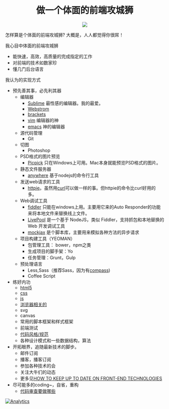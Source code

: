 <h1 align="center">做一个体面的前端攻城狮</h1>
<p align="center">
<a href="https://gitter.im/iamjoel/be-grace-front-end-developer"><img src="https://badges.gitter.im/Join Chat.svg"></a>
</p>
怎样算是个体面的前端攻城狮?     
大概是，人人都觉得你很屌！

我心目中体面的前端攻城狮
* 能快速，高效，高质量的完成指定的工作
* 对前端的技术如数家珍
* 懂几门后台语言

我认为的实现方式
* 预先善其事，必先利其器
	* 编辑器
		* [Sublime](http://www.sublimetext.com/3) 最性感的编辑器。我的最爱。
		* [Webstrom](https://www.jetbrains.com/webstorm/)
		* [brackets](http://brackets.io/)
		* [vim](http://zh.wikipedia.org/zh/Vim) 编辑器的神
		* [emacs](http://zh.wikipedia.org/zh/Emacs) 神的编辑器
	* 源代码管理
		* Git
	* 切图
		* Photoshop
	* PSD格式的图片预览
		* [Picpick](http://www.picpick.org/en/) 只在Windows上可用。Mac本身就能预览PSD格式的图片。
	* 静态文件服务器
		* [anywhere](https://www.npmjs.org/package/anywhere) 基于nodejs的命令行工具
	* 发送web请求的工具
		* [httpie](https://github.com/jakubroztocil/httpie)。虽然用[curl](http://curl.haxx.se/)可以做一样的事。但httpie的命令比curl好用的多。
	* Web调试工具
		* [fiddler](http://www.telerik.com/fiddler) 只能在windows上用。主要用它来的Auto Responder的功能来将本地文件来替换线上文件。
		* [LivePool](http://rehorn.github.io/livepool/) 是一个基于 NodeJS，类似 Fiddler，支持抓包和本地替换的 Web 开发调试工具
		* [mockjax](https://github.com/jakerella/jquery-mockjax) 是个脚本库，主要用来模拟各种方法的异步请求
	* 项目构建工具（YEOMAN）
		* 包管理工具： bower，npm之类
		* 生成项目的脚手架：Yo
		* 任务管理：Grunt，Gulp
	* 预处理语言
		* Less,Sass（推荐Sass，因为有[compass](http://compass-style.org/))
		* Coffee Script
* 练好内功
	* [html5](learn/html)
	* [css](learn/css)
	* [js](learn/js)
	* [浏览器相关的](learn/browser)
	* svg
	* canvas
	* 常用的脚本框架和样式框架
	* 前端测试
	* [代码风格/规范](coding-style)
	* 各种设计模式和一些数据结构，算法
* 开拓眼界，追随最新技术的脚步。
	* 邮件订阅
	* 播客，播客订阅
	* 参加各种技术的会
	* 关注大牛们的动态
	* 更多见[HOW TO KEEP UP TO DATE ON FRONT-END TECHNOLOGIES](http://uptodate.frontendrescue.org/)
* 尽可能多的coding~，自省，重构
	* [代码审查要做哪些](code-review.md)

[![Analytics](https://ga-beacon.appspot.com/UA-51355680-1/front-end-resource/readme)](https://github.com/igrigorik/ga-beacon)
